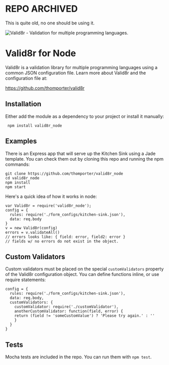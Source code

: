 # REPO ARCHIVED

This is quite old, no one should be using it.

![Valid8r - Validation for multiple programming languages.](https://raw.github.com/thomporter/valid8r/master/logo.png)

# Valid8r for Node

Valid8r is a validation library for multiple programming languages using a common
JSON configuration file. Learn more about Valid8r and the configuration file
at:

https://github.com/thomporter/valid8r

## Installation

Either add the module as a dependency to your project or install it manually:

	 npm install valid8r_node

## Examples

There is an Express app that will serve up the Kitchen Sink using a Jade 
template.  You can check them out by cloning this repo and running the npm 
commands:

	git clone https://github.com/thomporter/valid8r_node
	cd valid8r_node
	npm install
	npm start

Here's a quick idea of how it works in node:

	var Valid8r = require('valid8r_node');
	config = {
	  rules: require('./form_configs/kitchen-sink.json'),
	  data: req.body
	}
	v = new Valid8r(config)
    errors = v.validateAll()
    // errors looks like: { field: error, field2: error }
    // fields w/ no errors do not exist in the object.
    

## Custom Validators

Custom validators must be placed on the special `customValidators` property
of the Valid8r configuration object.  You can define functions inline, 
or use require statements: 

	config = {
	  rules: require('./form_configs/kitchen-sink.json'),
	  data: req.body,
	  customValidators: {
	    customValidator: require('./customValidator'),
	    anotherCustomValidator: function(field, error) {
	    return (field != 'someCustomValue') ? 'Please try again.' : ''
	    }
	  }
	}

## Tests

Mocha tests are included in the repo.  You can run them with `npm test`.
